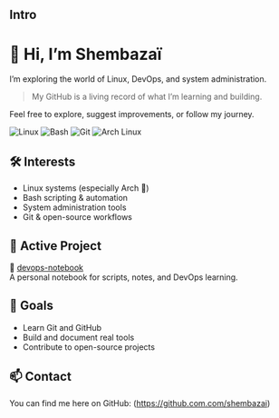 ## Intro

# 👋 Hi, I’m Shembazaï

I’m exploring the world of Linux, DevOps, and system administration.

> My GitHub is a living record of what I’m learning and building.

Feel free to explore, suggest improvements, or follow my journey.

![Linux](https://img.shields.io/badge/Linux-FCC624?style=flat&logo=linux&logoColor=black)
![Bash](https://img.shields.io/badge/Bash-4EAA25?style=flat&logo=gnu-bash&logoColor=white)
![Git](https://img.shields.io/badge/Git-F05032?style=flat&logo=git&logoColor=white)
![Arch Linux](https://img.shields.io/badge/Arch_Linux-1793D1?style=flat&logo=arch-linux&logoColor=white)

## 🛠️ Interests

- Linux systems (especially Arch 🐧)
- Bash scripting & automation
- System administration tools
- Git & open-source workflows

## 📘 Active Project

📂 [devops-notebook](https://github.com/Shembazai/devops-notebook)  
A personal notebook for scripts, notes, and DevOps learning.

## 🧠 Goals

- Learn Git and GitHub
- Build and document real tools
- Contribute to open-source projects

## 📫 Contact

You can find me here on GitHub: (https://github.com.com/shembazai)
